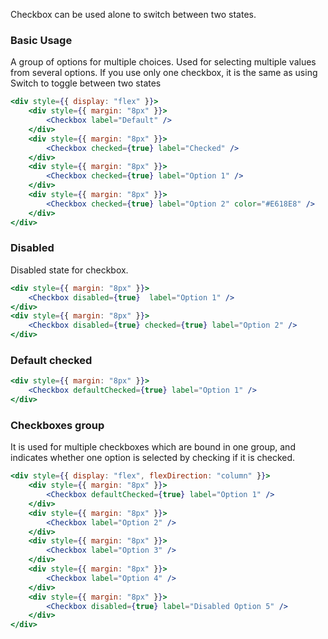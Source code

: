 Checkbox can be used alone to switch between two states.

### Basic Usage

A group of options for multiple choices.
Used for selecting multiple values from several options.
If you use only one checkbox, it is the same as using Switch to toggle between two states

```jsx
<div style={{ display: "flex" }}>
    <div style={{ margin: "8px" }}>
        <Checkbox label="Default" />
    </div>
    <div style={{ margin: "8px" }}>
        <Checkbox checked={true} label="Checked" />
    </div>
    <div style={{ margin: "8px" }}>
        <Checkbox checked={true} label="Option 1" />
    </div>
    <div style={{ margin: "8px" }}>
        <Checkbox checked={true} label="Option 2" color="#E618E8" />
    </div>
</div>
```

### Disabled

Disabled state for checkbox.

```jsx
<div style={{ margin: "8px" }}>
    <Checkbox disabled={true}  label="Option 1" />
</div>
<div style={{ margin: "8px" }}>
    <Checkbox disabled={true} checked={true} label="Option 2" />
</div>
```

### Default checked

```jsx
<div style={{ margin: "8px" }}>
    <Checkbox defaultChecked={true} label="Option 1" />
</div>
```

### Checkboxes group

It is used for multiple checkboxes which are bound in one group, and indicates whether one option is selected by checking if it is checked.

```jsx
<div style={{ display: "flex", flexDirection: "column" }}>
    <div style={{ margin: "8px" }}>
        <Checkbox defaultChecked={true} label="Option 1" />
    </div>
    <div style={{ margin: "8px" }}>
        <Checkbox label="Option 2" />
    </div>
    <div style={{ margin: "8px" }}>
        <Checkbox label="Option 3" />
    </div>
    <div style={{ margin: "8px" }}>
        <Checkbox label="Option 4" />
    </div>
    <div style={{ margin: "8px" }}>
        <Checkbox disabled={true} label="Disabled Option 5" />
    </div>
</div>
```
